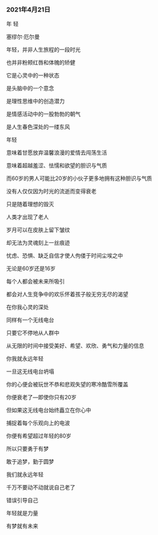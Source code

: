 ### 2021年4月21日
年 轻

塞缪尔·厄尔曼

年轻，并非人生旅程的一段时光

也并非粉颊红唇和体魄的矫健

它是心灵中的一种状态

是头脑中的一个意念

是理性思维中的创造潜力

是情感活动中的一股勃勃的朝气

是人生春色深处的一缕东风

年轻

意味着甘愿放弃温馨浪漫的爱情去闯荡生活

意味着超越羞涩、怯懦和欲望的胆识与气质

而60岁的男人可能比20岁的小伙子更多地拥有这种胆识与气质

没有人仅仅因为时光的流逝而变得衰老

只是随着理想的毁灭

人类才出现了老人

岁月可以在皮肤上留下皱纹

却无法为灵魂刻上一丝痕迹

忧虑、恐惧、缺乏自信才使人佝偻于时间尘埃之中

无论是60岁还是16岁

每个人都会被未来所吸引

都会对人生竞争中的欢乐怀着孩子般无穷无尽的渴望

在你我心灵的深处

同样有一个无线电台

只要它不停地从人群中

从无限的时间中接受美好、希望、欢欣、勇气和力量的信息

你我就永远年轻

一旦这无线电台坍塌

你的心便会被玩世不恭和悲观失望的寒冷酷雪所覆盖

你便衰老了—即使你只有20岁

但如果这无线电台始终矗立在你心中

捕捉着每个乐观向上的电波

你便有希望超过年轻的80岁

所以只要勇于有梦

敢于追梦，勤于圆梦

我们就永远年轻

千万不要动不动就说自己老了

错误引导自己

年轻就是力量

有梦就有未来
